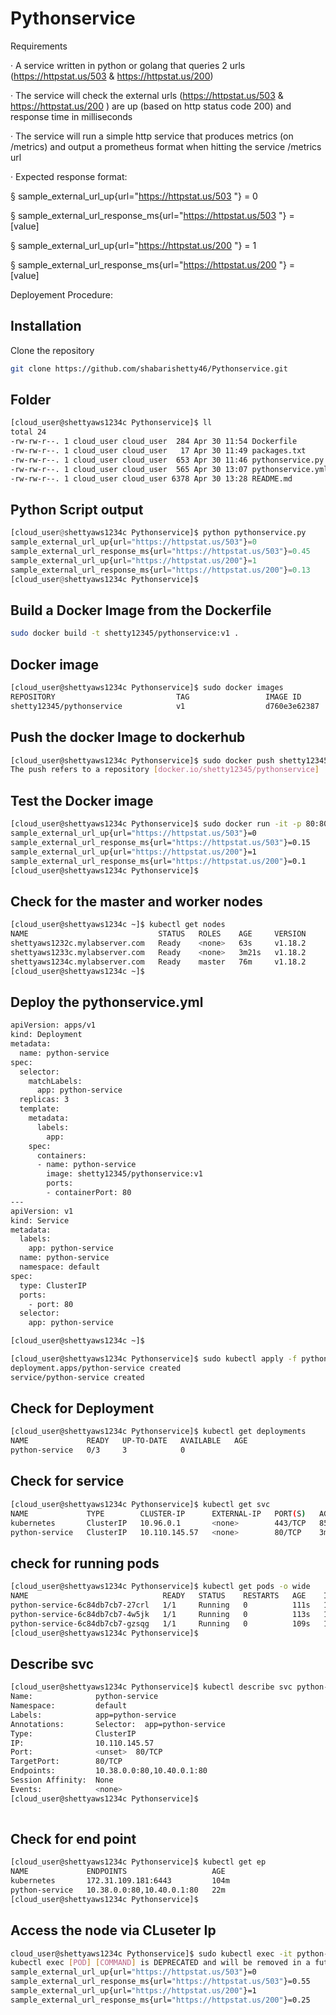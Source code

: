 # Pythonservice

Requirements

·        A service written in python or golang that queries 2 urls (https://httpstat.us/503 & https://httpstat.us/200)

·        The service will check the external urls (https://httpstat.us/503 & https://httpstat.us/200 ) are up (based on http status code 200) and response time in milliseconds

·        The service will run a simple http service that produces  metrics (on /metrics) and output a prometheus format when hitting the service /metrics url

·   Expected response format:

§  sample_external_url_up{url="https://httpstat.us/503 "}  = 0

§  sample_external_url_response_ms{url="https://httpstat.us/503 "}  = [value]

§  sample_external_url_up{url="https://httpstat.us/200 "}  = 1

§  sample_external_url_response_ms{url="https://httpstat.us/200 "}  = [value]



Deployement Procedure:

## Installation

Clone the repository 

```bash
git clone https://github.com/shabarishetty46/Pythonservice.git
```
## Folder

```bash
[cloud_user@shettyaws1234c Pythonservice]$ ll
total 24
-rw-rw-r--. 1 cloud_user cloud_user  284 Apr 30 11:54 Dockerfile
-rw-rw-r--. 1 cloud_user cloud_user   17 Apr 30 11:49 packages.txt
-rw-rw-r--. 1 cloud_user cloud_user  653 Apr 30 11:46 pythonservice.py
-rw-rw-r--. 1 cloud_user cloud_user  565 Apr 30 13:07 pythonservice.yml
-rw-rw-r--. 1 cloud_user cloud_user 6378 Apr 30 13:28 README.md

```



## Python Script output 

```python
[cloud_user@shettyaws1234c Pythonservice]$ python pythonservice.py
sample_external_url_up{url="https://httpstat.us/503"}=0
sample_external_url_response_ms{url="https://httpstat.us/503"}=0.45
sample_external_url_up{url="https://httpstat.us/200"}=1
sample_external_url_response_ms{url="https://httpstat.us/200"}=0.13
[cloud_user@shettyaws1234c Pythonservice]$
```

## Build a Docker Image from the Dockerfile

```bash
sudo docker build -t shetty12345/pythonservice:v1 .
```

## Docker image 

```bash
[cloud_user@shettyaws1234c Pythonservice]$ sudo docker images
REPOSITORY                           TAG                 IMAGE ID            CREATED              SIZE
shetty12345/pythonservice            v1                  d760e3e62387        About a minute ago   923 MB
```
## Push the docker Image to dockerhub

```bash
[cloud_user@shettyaws1234c Pythonservice]$ sudo docker push shetty12345/pythonservice
The push refers to a repository [docker.io/shetty12345/pythonservice]
```


## Test the Docker image 

```bash
[cloud_user@shettyaws1234c Pythonservice]$ sudo docker run -it -p 80:80 shetty12345/pythonservice:v1
sample_external_url_up{url="https://httpstat.us/503"}=0
sample_external_url_response_ms{url="https://httpstat.us/503"}=0.15
sample_external_url_up{url="https://httpstat.us/200"}=1
sample_external_url_response_ms{url="https://httpstat.us/200"}=0.1
[cloud_user@shettyaws1234c Pythonservice]$

```

## Check for the master and worker nodes

```bash
[cloud_user@shettyaws1234c ~]$ kubectl get nodes
NAME                             STATUS   ROLES    AGE     VERSION
shettyaws1232c.mylabserver.com   Ready    <none>   63s     v1.18.2
shettyaws1233c.mylabserver.com   Ready    <none>   3m21s   v1.18.2
shettyaws1234c.mylabserver.com   Ready    master   76m     v1.18.2
[cloud_user@shettyaws1234c ~]$
```
## Deploy the pythonservice.yml

```bash
apiVersion: apps/v1
kind: Deployment
metadata:
  name: python-service
spec:
  selector:
    matchLabels:
      app: python-service
  replicas: 3
  template:
    metadata:
      labels:
        app:
    spec:
      containers:
      - name: python-service
        image: shetty12345/pythonservice:v1
        ports:
        - containerPort: 80
---
apiVersion: v1
kind: Service
metadata:
  labels:
    app: python-service
  name: python-service
  namespace: default
spec:
  type: ClusterIP
  ports:
    - port: 80
  selector:
    app: python-service

[cloud_user@shettyaws1234c ~]$
```

```bash
[cloud_user@shettyaws1234c Pythonservice]$ sudo kubectl apply -f pythonservice.yml --kubeconfig=/etc/kubernetes/admin.conf
deployment.apps/python-service created
service/python-service created
```

## Check for Deployment
```bash
[cloud_user@shettyaws1234c Pythonservice]$ kubectl get deployments
NAME             READY   UP-TO-DATE   AVAILABLE   AGE
python-service   0/3     3            0           
```
## Check for service
```bash
[cloud_user@shettyaws1234c Pythonservice]$ kubectl get svc
NAME             TYPE        CLUSTER-IP      EXTERNAL-IP   PORT(S)   AGE
kubernetes       ClusterIP   10.96.0.1       <none>        443/TCP   85m
python-service   ClusterIP   10.110.145.57   <none>        80/TCP    3m6s         
```
## check for running pods

```bash
[cloud_user@shettyaws1234c Pythonservice]$ kubectl get pods -o wide
NAME                              READY   STATUS    RESTARTS   AGE    IP          NODE                             NOMINATED NODE   READINESS GATES
python-service-6c84db7cb7-27crl   1/1     Running   0          111s   10.38.0.0   shettyaws1232c.mylabserver.com   <none>           <none>
python-service-6c84db7cb7-4w5jk   1/1     Running   0          113s   10.40.0.1   shettyaws1233c.mylabserver.com   <none>           <none>
python-service-6c84db7cb7-gzsqg   1/1     Running   0          109s   10.40.0.2   shettyaws1233c.mylabserver.com   <none>           <none>
[cloud_user@shettyaws1234c Pythonservice]$
```

## Describe svc

```bash
[cloud_user@shettyaws1234c Pythonservice]$ kubectl describe svc python-service
Name:              python-service
Namespace:         default
Labels:            app=python-service
Annotations:       Selector:  app=python-service
Type:              ClusterIP
IP:                10.110.145.57
Port:              <unset>  80/TCP
TargetPort:        80/TCP
Endpoints:         10.38.0.0:80,10.40.0.1:80
Session Affinity:  None
Events:            <none>
[cloud_user@shettyaws1234c Pythonservice]$
       
```

## Check for end point 

```bash 
[cloud_user@shettyaws1234c Pythonservice]$ kubectl get ep
NAME             ENDPOINTS                   AGE
kubernetes       172.31.109.181:6443         104m
python-service   10.38.0.0:80,10.40.0.1:80   22m
[cloud_user@shettyaws1234c Pythonservice]$
```


## Access the node via CLuseter Ip

```bash
cloud_user@shettyaws1234c Pythonservice]$ sudo kubectl exec -it python-service-6c84db7cb7-27crl  curl 10.110.145.57:80 --kubeconfig=/etc/kubernetes/admin.conf
kubectl exec [POD] [COMMAND] is DEPRECATED and will be removed in a future version. Use kubectl kubectl exec [POD] -- [COMMAND] instead.
sample_external_url_up{url="https://httpstat.us/503"}=0
sample_external_url_response_ms{url="https://httpstat.us/503"}=0.55
sample_external_url_up{url="https://httpstat.us/200"}=1
sample_external_url_response_ms{url="https://httpstat.us/200"}=0.25

```
